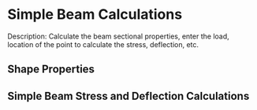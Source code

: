 <script setup>
  import helloVite from '../components/helloVite.vue'
  import ShapePropertyCalcs from '../structural/components/shape-property-calcs.vue'
  import SimpleBeamAtLoad from '../structural/components/simple-beams-at-load.vue'

</script>

# Simple Beam Calculations
Description: Calculate the beam sectional properties, enter the load, location of the point to calculate the stress, deflection, etc.

<!-- <helloVite> </helloVite> -->

## Shape Properties
<ShapePropertyCalcs></ShapePropertyCalcs>

## Simple Beam Stress and Deflection Calculations
<SimpleBeamAtLoad></SimpleBeamAtLoad>
